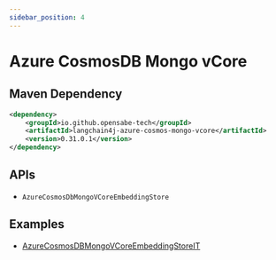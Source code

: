 ```yaml
---
sidebar_position: 4
---
```


# Azure CosmosDB Mongo vCore

## Maven Dependency

```xml
<dependency>
    <groupId>io.github.opensabe-tech</groupId>
    <artifactId>langchain4j-azure-cosmos-mongo-vcore</artifactId>
    <version>0.31.0.1</version>
</dependency>
```

## APIs

- `AzureCosmosDbMongoVCoreEmbeddingStore`


## Examples

- [AzureCosmosDBMongoVCoreEmbeddingStoreIT](https://github.com/langchain4j/langchain4j/blob/main/langchain4j-azure-cosmos-mongo-vcore/src/test/java/dev/langchain4j/store/embedding/azure/cosmos/mongo/vcore/AzureCosmosDBMongoVCoreEmbeddingStoreIT.java)
